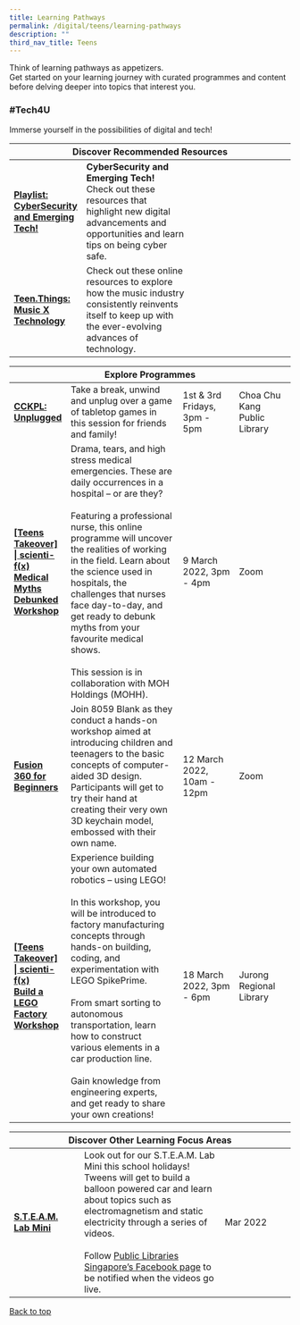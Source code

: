 ```yaml
---
title: Learning Pathways
permalink: /digital/teens/learning-pathways
description: ""
third_nav_title: Teens
---
```

<style type="text/css">
/* Links */
.content a { color: #322987; }
.content a:focus,
.content a:hover { color: #28216c; }

/* Button Outline */
.bp-button { padding-left: 1.5rem; padding-right: 1.5rem; }
.bp-button.is-primary-outline { border: 1px solid #322987; color: #322987; background-color: transparent; text-decoration: none; }
.bp-button.is-primary-outline:focus,
.bp-button.is-primary-outline:hover { border: 1px solid #322987; color: #cff2e8; background-color: #322987; text-decoration: none; }

/* Responsive Iframe */
.responsive-iframe { position: absolute; top: 0; left: 0; bottom: 0; right: 0; width: 100%; height: 100%; }
.responsive-iframe-container { position: relative; overflow: hidden; width: 100%; }
.responsive-iframe-container.ratio-16by9 { padding-top: 56.25%; }
.responsive-iframe-container.ratio-4by3 { padding-top: 75%; }
.responsive-iframe-container.ratio-3by2 { padding-top: 66.66%; }
.responsive-iframe-container.ratio-1by1 { padding-top: 100%; }
</style>
Think of learning pathways as appetizers. <br>Get started on your learning journey with curated programmes and content before delving deeper into topics that interest you.

<h3><b>#Tech4U</b></h3>
Immerse yourself in the possibilities of digital and tech!
<div class="horizontal-scroll margin--bottom--lg">
  <table class="generic-table">
    <thead>
      <tr>
        <th colspan="4" class="is-uppercase has-weight-normal">Discover Recommended Resources</th>
      </tr>
    </thead>
    <tbody>
      <tr>
        <td style="width: 20%;"><a href="/digital/teens/content"><b>Playlist: CyberSecurity and Emerging Tech!</b></a></td>
        <td style="width: 40%;"><b>CyberSecurity and Emerging Tech!</b><br>
Check out these resources that highlight new digital advancements and opportunities and learn tips on being cyber safe.</td>
        <td style="width: 20%;"></td>
        <td style="width: 20%;"></td>
      </tr>
      <tr>
        <td><a href="/digital/teens/content"><b> Teen.Things: Music X Technology </b></a></td>
        <td> Check out these online resources to explore how the music industry consistently reinvents itself to keep up with the ever-evolving advances of technology. </td>
        <td></td>
        <td></td>
      </tr>
    </tbody>
  </table>
</div>

<div class="horizontal-scroll margin--bottom--lg">
  <table class="generic-table">
    <thead>
      <tr>
        <th colspan="4" class="is-uppercase has-weight-normal">Explore Programmes</th>
      </tr>
    </thead>
    <tbody>
      <tr>
			<td style="width: 20%;"><a href="https://nlb-golibrary.eventbrite.sg/" target="_blank"><b>CCKPL: Unplugged</b></a></td>
        <td style="width: 40%;">Take a break, unwind and unplug over a game of tabletop games in this session for friends and family!
</td>
        <td style="width: 20%;">1st & 3rd Fridays, 3pm - 5pm
				</td>
				 <td style="width: 20%;">Choa Chu Kang Public Library</td></tr>
			<tr>
			<td style="width: 20%;"><a href="https://www.eventbrite.sg/o/golibrary-national-library-board-singapore-26735252849" target="_blank"><b>[Teens Takeover] | scienti-f(x)
				<br>Medical Myths Debunked Workshop</b></a></td>
        <td style="width: 40%;">Drama, tears, and high stress medical emergencies. These are daily occurrences in a hospital – or are they?
					<br><br>Featuring a professional nurse, this online programme will uncover the realities of working in the field. Learn about the science used in hospitals, the challenges that nurses face day-to-day, and get ready to debunk myths from your favourite medical shows. 
					<br><br>This session is in collaboration with MOH Holdings (MOHH).
</td>
        <td style="width: 20%;">9 March 2022, 3pm - 4pm
				</td>
				 <td style="width: 20%;">Zoom</td></tr>
			<tr>
        <td style="width: 20%;"><a href="https://www.eventbrite.sg/o/golibrary-national-library-board-singapore-26735252849" target="_blank">
				<b>Fusion 360 for Beginners</b></a></td>
        <td style="width: 40%;">Join 8059 Blank as they conduct a hands-on workshop aimed at introducing children and teenagers to the basic concepts of computer-aided 3D design. Participants will get to try their hand at creating their very own 3D keychain model, embossed with their own name. 
</td>
        <td style="width: 20%;">12 March 2022, 10am - 12pm</td>
				 <td style="width: 20%;">Zoom</td>
				</tr>
			<tr>
        <td style="width: 20%;"><a href="https://www.eventbrite.sg/o/golibrary-national-library-board-singapore-26735252849" target="_blank">
				<b>[Teens Takeover] | scienti-f(x) 
					<br>Build a LEGO Factory Workshop</b></a></td>
        <td style="width: 40%;">Experience building your own automated robotics – using LEGO!
					<br><br>In this workshop, you will be introduced to factory manufacturing concepts through hands-on building, coding, and experimentation with LEGO SpikePrime. 
					<br><br>From smart sorting to autonomous transportation, learn how to construct various elements in a car production line.
					<br><br>Gain knowledge from engineering experts, and get ready to share your own creations!
</td>
        <td style="width: 20%;">18 March 2022, 3pm - 6pm</td>
				 <td style="width: 20%;">Jurong Regional Library</td>
				</tr>
						</tbody>
  </table>
</div> 
	
<div class="horizontal-scroll margin--bottom--lg">
  <table class="generic-table">
    <thead>
      <tr>
        <th colspan="4" class="is-uppercase has-weight-normal">Discover Other Learning Focus Areas</th>
      </tr>
    </thead>
    <tbody>
      <tr>
        <td style="width: 20%;"><a href="https://childrenandteens.nlb.gov.sg/services/programmes/tweenkerama" target="_blank"><b>S.T.E.A.M. Lab Mini</b></a></td>
        <td style="width: 40%;">Look out for our S.T.E.A.M. Lab Mini this school holidays! Tweens will get to build a balloon powered car and learn about topics such as electromagnetism and static electricity through a series of videos.<br><br>
Follow <a href="https://www.facebook.com/publiclibrarysg" target="_blank">Public Libraries Singapore’s Facebook page</a> to be notified when the videos go live.</td>
        <td style="width: 20%;">Mar 2022</td>
			</tr>
    </tbody>
  </table>
</div>
<p class="has-text-right margin--top--xl"><a href="#main-content">Back to top</a></p>